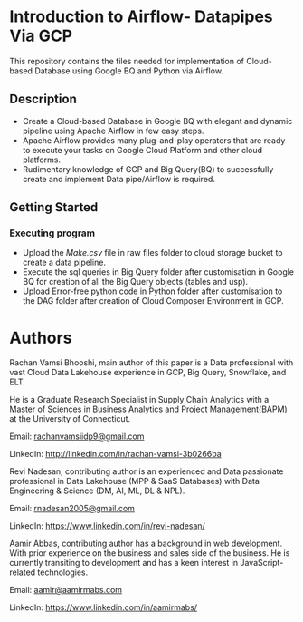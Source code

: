 # Introduction to Airflow- Datapipes Via GCP

This repository contains the files needed for implementation of Cloud-based Database using Google BQ and Python via Airflow.

## Description
* Create a Cloud-based Database in Google BQ with elegant and dynamic pipeline using Apache Airflow in few easy steps.
* Apache Airflow provides many plug-and-play operators that are ready to execute your tasks on Google Cloud Platform and other cloud platforms.
* Rudimentary knowledge of GCP and Big Query(BQ) to successfully create and implement Data pipe/Airflow is required.

## Getting Started

### Executing program

* Upload the *Make.csv* file in raw files folder to cloud storage bucket to create a data pipeline.
* Execute the sql queries in Big Query folder after customisation in Google BQ for creation of all the Big Query objects (tables and usp).
* Upload Error-free python code in Python folder after customisation to the DAG folder after creation of Cloud Composer Environment in GCP.

# Authors

Rachan Vamsi Bhooshi, main author of this paper is a Data professional with vast Cloud Data Lakehouse experience in GCP, Big Query, Snowflake, and ELT.

He is a Graduate Research Specialist in Supply Chain Analytics with a Master of Sciences in Business Analytics and Project Management(BAPM) at the University of Connecticut.

Email: rachanvamsiidp9@gmail.com

LinkedIn: http://linkedin.com/in/rachan-vamsi-3b0266ba

Revi Nadesan, contributing author is an experienced and Data passionate professional in Data Lakehouse (MPP & SaaS Databases) with Data Engineering & Science (DM, AI, ML, DL & NPL).

Email: rnadesan2005@gmail.com

LinkedIn: https://www.linkedin.com/in/revi-nadesan/

Aamir Abbas, contributing author has a background in web development. With prior experience on the business and sales side of the business. He is currently transiting to development and has a keen interest in JavaScript-related technologies.

Email: aamir@aamirmabs.com

LinkedIn: https://www.linkedin.com/in/aamirmabs/



